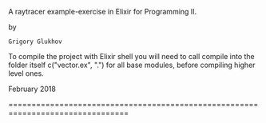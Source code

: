 A raytracer example-exercise in Elixir for Programming II.

by

	Grigory Glukhov

To compile the project with Elixir shell you will need to call compile into the folder itself c("vector.ex", ".") for all base modules, before compiling higher level ones.
	
February 2018

================================================================================


